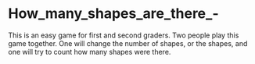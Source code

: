# How_many_shapes_are_there_-
This is an easy game for first and second graders. Two people play this game together. One will change the number of shapes, or the shapes, and one will try to count how many shapes were there.
